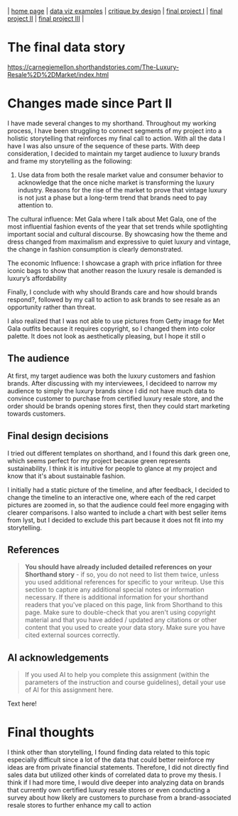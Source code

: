 | [home page](https://cmustudent.github.io/tswd-portfolio-templates/) | [data viz examples](dataviz-examples) | [critique by design](critique-by-design) | [final project I](final-project-part-one) | [final project II](final-project-part-two) | [final project III](final-project-part-three) |

# The final data story
https://carnegiemellon.shorthandstories.com/The-Luxury-Resale%2D%2DMarket/index.html


# Changes made since Part II
I have made several changes to my shorthand. Throughout my working process, I have been struggling to connect segments of my project into a holistic storytelling that reinforces my final call to action. With all the data I have I was also unsure of the sequence of these parts. With deep consideration, I decided to maintain my target audience to luxury brands and frame my storytelling as the following:


1. Use data from both the resale market value and consumer behavior to acknowledge that the once niche market is transforming the luxury industry.
Reasons for the rise of the market to prove that vintage luxury is not just a phase but a long-term trend that brands need to pay attention to.


The cultural influence: Met Gala where I talk about Met Gala, one of the most influential fashion events of the year that set trends while spotlighting important social and cultural   discourse. By showcasing how the theme and dress changed from maximalism and expressive to quiet luxury and vintage, the change in fashion consumption is clearly demonstrated.


The economic Influence: I showcase a graph with price inflation for three iconic bags to show that another reason the luxury resale is demanded is luxury’s affordability

Finally, I conclude with why should Brands care and how should brands respond?, followed by my call to action to ask brands to see resale as an opportunity rather than threat.

I also realized that I was not able to use pictures from Getty image for Met Gala outfits because it requires copyright, so I changed them into color palette. It does not look as aesthetically pleasing, but I hope it still o


## The audience
At first, my target audience was both the luxury customers and fashion brands. After discussing with my interviewees, I decideed to narrow my audience to simply the luxury brands since I did not have much data to convince customer to purchase from certified luxury resale store, and the order should be brands opening stores first, then they could start marketing towards customers.

## Final design decisions
I tried out different templates on shorthand, and I found this dark green one, which seems perfect for my project because green represents sustainability. I think it is intuitive for people to glance at my project and know that it's about sustainable fashion.

I initially had a static picture of the timeline, and after feedback, I decided to change the timeline to an interactive one, where each of the red carpet pictures are zoomed in, so that the audience could feel more engaging with clearer comparisons. I also wanted to include a chart with best seller items from lyst, but I decided to exclude this part because it does not fit into my storytelling.


## References
> **You should have already included detailed references on your Shorthand story** - if so, you do not need to list them twice, unless you used additional references for specific to your writeup. Use this section to capture any additional special notes or information necessary. If there is additional information for your shorthand readers that you've placed on this page, link from Shorthand to this page. Make sure to double-check that you aren't using copyright material and that you have added / updated any citations or other content that you used to create your data story.  Make sure you have cited external sources correctly.

## AI acknowledgements
> If you used AI to help you complete this assignment (within the parameters of the instruction and course guidelines), detail your use of AI for this assignment here.

Text here!

# Final thoughts
I think other than storytelling, I found finding data related to this topic especially difficult since a lot of the data that could better reinforce my ideas are from private financial statements. Therefore, I did not directly find sales data but utilized other kinds of correlated data to prove my thesis. I think if I had more time, I would dive deeper into analyzing data on brands that currently own certified luxury resale stores or even conducting a survey about how likely are customers to purchase from a brand-associated resale stores to further enhance my call to action



